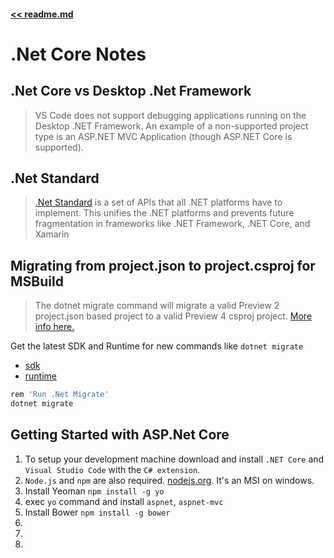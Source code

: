 #### [<< readme.md](README.md) 
# .Net Core Notes

## .Net Core vs Desktop .Net Framework

> VS Code does not support debugging applications running on the Desktop .NET Framework.
> An example of a non-supported project type is an ASP.NET MVC Application (though ASP.NET Core is supported).

## .Net Standard

> [.Net Standard](https://blogs.msdn.microsoft.com/dotnet/2016/09/26/introducing-net-standard/) is a set of APIs
> that all .NET platforms have to implement. This unifies the .NET platforms and prevents future fragmentation 
> in frameworks like .NET Framework, .NET Core, and Xamarin

## Migrating from project.json to project.csproj for MSBuild
> The dotnet migrate command will migrate a valid Preview 2 
> project.json based project to a valid Preview 4 csproj project. 
> [More info here.](https://docs.microsoft.com/en-us/dotnet/articles/core/preview3/tools/dotnet-migrate)

Get the latest SDK and Runtime for new commands like `dotnet migrate`
- [sdk](https://www.microsoft.com/net/download/core#/current/sdk)
- [runtime](https://www.microsoft.com/net/download/core#/current/runtime)

```sh
rem 'Run .Net Migrate'
dotnet migrate
```

## Getting Started with ASP.Net Core

1) To setup your development machine download and install `.NET Core` and `Visual Studio Code` with the `C# extension`. 
2) `Node.js` and `npm` are also required. [nodejs.org](https://nodejs.org). It's an MSI on windows. <!-- (Add MacOS Steps here?) -->
3) Install Yeoman `npm install -g yo`
4) exec `yo` command and install `aspnet`, `aspnet-mvc` 
5) Install Bower `npm install -g bower`
6) 
7) 
8) 